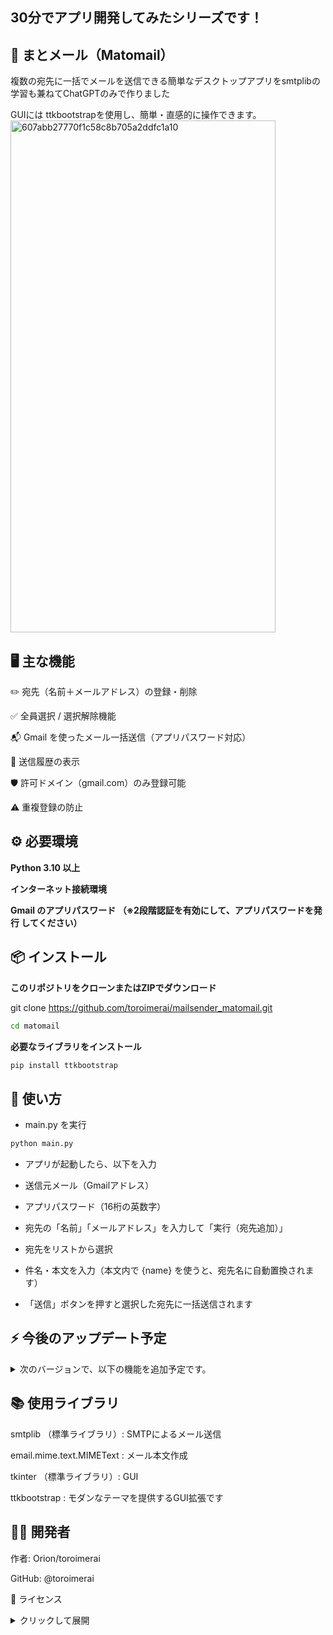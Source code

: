 ## 30分でアプリ開発してみたシリーズです！

<h2>📩 まとメール（Matomail）</h2>
<p>複数の宛先に一括でメールを送信できる簡単なデスクトップアプリをsmtplibの学習も兼ねてChatGPTのみで作りました</p>
 GUIには ttkbootstrapを使用し、簡単・直感的に操作できます。
 <img width="424" height="819" alt="607abb27770f1c58c8b705a2ddfc1a10" src="https://github.com/user-attachments/assets/c5c93c8d-259e-494a-848a-74d6f5ce1787" />
 
<h2>🖥 主な機能</h2>

✏️ 宛先（名前＋メールアドレス）の登録・削除

✅ 全員選択 / 選択解除機能

📬 Gmail を使ったメール一括送信（アプリパスワード対応）

📜 送信履歴の表示

🛡️ 許可ドメイン（gmail.com）のみ登録可能

⚠️ 重複登録の防止

<h2>⚙️ 必要環境</h2>

**Python 3.10 以上**

**インターネット接続環境**

**Gmail のアプリパスワード
（※2段階認証を有効にして、アプリパスワードを発行
してください）**

<h2> 📦 インストール</h2>

**このリポジトリをクローンまたはZIPでダウンロード**

git clone https://github.com/toroimerai/mailsender_matomail.git
```bash
cd matomail
```

**必要なライブラリをインストール**

```cmd
pip install ttkbootstrap
```
<h2>🚀 使い方</h2>

- main.py を実行

```python
python main.py
```

- アプリが起動したら、以下を入力

- 送信元メール（Gmailアドレス）

- アプリパスワード（16桁の英数字）

- 宛先の「名前」「メールアドレス」を入力して「実行（宛先追加）」

- 宛先をリストから選択

- 件名・本文を入力（本文内で {name} を使うと、宛先名に自動置換されます）

- 「送信」ボタンを押すと選択した宛先に一括送信されます

<h2>⚡ 今後のアップデート予定</h2>
<details>
 <summary>次のバージョンで、以下の機能を追加予定です。</summary>
`追加順にチェックを付けていきます。`
<h3>📁 宛先管理の強化</h3>

CSVやテキストファイルから宛先を一括インポート／エクスポート

- [x] 重複チェック（同じメールアドレスを複数追加できないようにする）

- [ ] 宛先検索機能（名前やメールアドレスでフィルタリング）

<h3>📬 送信機能の強化</h3>

- [ ] BCC / CC 対応（選択宛先をTo以外でも送信）

- [ ] 添付ファイル対応（MIMEBaseを使ったファイル送信）

- [ ] 送信ステータス表示（成功／失敗をリストに表示）

- [ ] 本文プレビュー（{name} 置換後の表示を送信前に確認）

<h3>⚠️ ユーザー操作の安全性</h3>

- [ ] 送信前確認ダイアログ（「○件のメールを送信します。よろしいですか？」を表示）

- [ ] 送信キャンセル（送信中に中断できるように）

<h3>📝 ログ・履歴機能</h3>

- [ ] 日付付き送信ログ（いつ誰に送ったかを記録）

- [ ] 履歴の保存・読み込み（アプリを閉じても履歴を保持）

<h3>🐛 既知の問題（Known Issues）</h3>

- [ ] Gmail以外のSMTPサーバーには未対応です

- [ ] 宛先を大量に追加するとリスト操作がやや重くなることがあります

- [ ] 同じメールアドレスの重複登録を防止するチェックがまだ未実装です

- [ ] 添付ファイルやBCC/CCなどの機能はまだ利用できません（アップデート予定)

**プルリクエスト等是非お願いします！**
</details>

<h2>📚 使用ライブラリ</h2>

smtplib
（標準ライブラリ）: SMTPによるメール送信

email.mime.text.MIMEText
: メール本文作成

tkinter
（標準ライブラリ）: GUI

ttkbootstrap
: モダンなテーマを提供するGUI拡張です

<h2>🧑‍💻 開発者</h2>

作者: Orion/toroimerai

GitHub: @toroimerai

📄 ライセンス
<details>
<summary>クリックして展開</summary>
MIT License

Copyright (c) 2025 Orion

Permission is hereby granted, free of charge, to any person obtaining a copy
of this software and associated documentation files (the "Software"), to deal
in the Software without restriction, including without limitation the rights
to use, copy, modify, merge, publish, distribute, sublicense, and/or sell
copies of the Software, and to permit persons to whom the Software is
furnished to do so, subject to the following conditions:

The above copyright notice and this permission notice shall be included in all
copies or substantial portions of the Software.

THE SOFTWARE IS PROVIDED "AS IS", WITHOUT WARRANTY OF ANY KIND, EXPRESS OR
IMPLIED, INCLUDING BUT NOT LIMITED TO THE WARRANTIES OF MERCHANTABILITY,
FITNESS FOR A PARTICULAR PURPOSE AND NONINFRINGEMENT. IN NO EVENT SHALL THE
AUTHORS OR COPYRIGHT HOLDERS BE LIABLE FOR ANY CLAIM, DAMAGES OR OTHER
LIABILITY, WHETHER IN AN ACTION OF CONTRACT, TORT OR OTHERWISE, ARISING FROM,
OUT OF OR IN CONNECTION WITH THE SOFTWARE OR THE USE OR OTHER DEALINGS IN THE
SOFTWARE.

このプロジェクトは MIT ライセンスの下で公開されています。
</details>
